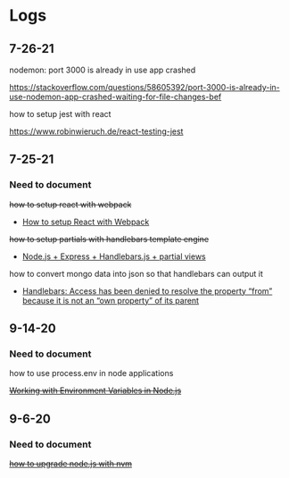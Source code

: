 # Logs

## 7-26-21

nodemon: port 3000 is already in use app crashed

https://stackoverflow.com/questions/58605392/port-3000-is-already-in-use-nodemon-app-crashed-waiting-for-file-changes-bef

how to setup jest with react

https://www.robinwieruch.de/react-testing-jest

## 7-25-21 

### Need to document 

~~how to setup react with webpack~~ 

- [How to setup React with Webpack](https://levelup.gitconnected.com/how-to-setup-a-react-application-with-webpack-f781b5c4a4ab)

~~how to setup partials with handlebars template engine~~

- [Node.js + Express + Handlebars.js + partial views](https://stackoverflow.com/questions/16385173/node-js-express-handlebars-js-partial-views)

how to convert mongo data into json so that handlebars can output it

- [Handlebars: Access has been denied to resolve the property “from” because it is not an “own property” of its parent](https://stackoverflow.com/questions/59690923/handlebars-access-has-been-denied-to-resolve-the-property-from-because-it-is)

## 9-14-20

### Need to document
how to use process.env in node applications

~~[Working with Environment Variables in Node.js](https://www.twilio.com/blog/working-with-environment-variables-in-node-js-html)~~

## 9-6-20

### Need to document

~~[how to upgrade node.js with nvm](https://stackoverflow.com/questions/34810526/how-to-properly-upgrade-node-using-nvm)~~


